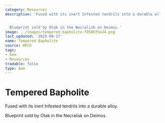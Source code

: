 ```yaml
---
category: Resources
description: 'Fused with its inert Infested tendrils into a durable alloy.


  Blueprint sold by Otak in the Necralisk on Deimos.'
image: ../images/tempered-bapholite-f058935e24.png
last_updated: '2025-09-17'
name: Tempered Bapholite
source: WFCD
tags:
- Gem
- Resources
tradable: false
type: Gem
---
```


# Tempered Bapholite

Fused with its inert Infested tendrils into a durable alloy.

Blueprint sold by Otak in the Necralisk on Deimos.

